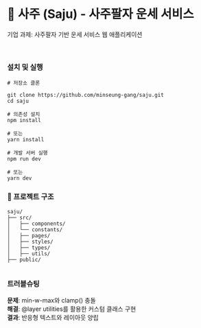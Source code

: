 # 🔮 사주 (Saju) - 사주팔자 운세 서비스

기업 과제: 사주팔자 기반 운세 서비스 웹 애플리케이션

<br/>

### 설치 및 실행
```
# 저장소 클론

git clone https://github.com/minseung-gang/saju.git
cd saju

# 의존성 설치
npm install

# 또는
yarn install

# 개발 서버 실행
npm run dev

# 또는
yarn dev

```

### 📁 프로젝트 구조

```
saju/
├── src/
│   ├── components/
│   └── constants/                 
│   ├── pages/              
│   ├── styles/            
│   ├── types/            
│   ├── utils/             
├── public/
                   
```

### 트러블슈팅


**문제**: min-w-max와 clamp() 충돌 <br/>
**해결**: @layer utilities를 활용한 커스텀 클래스 구현 <br/>
**결과**: 반응형 텍스트와 레이아웃 양립 <br/>


